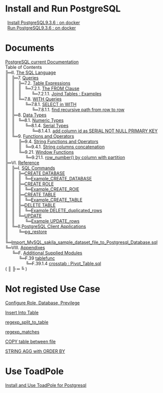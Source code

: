 # Install and Run PostgreSQL
&ensp;[Install PostgreSQL9.3.6 : on docker](01_Install_and_Run_PostgreSQL/01_Install_PostgreSQL9.3.6_on_docker.md)  
&ensp;[Run PostgreSQL9.3.6 : on docker](01_Install_and_Run_PostgreSQL/02_Run_PostgreSQL9.3.6_on_docker.md)

# Documents
[PostgreSQL current Documentation](https://www.postgresql.org/docs/current/static/index.html)  
Table of Contents  
╠═II. [The SQL Language](https://www.postgresql.org/docs/current/static/sql.html)  
║&ensp; ╠═7. [Queries](https://www.postgresql.org/docs/current/static/queries.html)  
║&ensp; ║&ensp; ╠═7.2. [Table Expressions](https://www.postgresql.org/docs/10/static/queries-table-expressions.html)  
║&ensp; ║&ensp; ║&ensp; ╚═7.2.1. [The FROM Clause](https://www.postgresql.org/docs/10/static/queries-table-expressions.html#QUERIES-FROM)    
║&ensp; ║&ensp; ║&ensp; &ensp; &ensp; ╚═7.2.1.1. [Joind Tables : Examples](02_Use_PostgreSQL/current/02_II/07/2/1/1/01_Joined_Tables_Examples.md)  
║&ensp; ║&ensp; ╚═7.8. [WITH Queries](https://www.postgresql.org/docs/current/static/queries-with.html)  
║&ensp; ║&ensp; &ensp; &ensp; ╚═7.8.1. [SELECT in WITH](https://www.postgresql.org/docs/current/static/queries-with.html#QUERIES-WITH-SELECT)    
║&ensp; ║&ensp; &ensp; &ensp; &ensp; &ensp; ╚═7.8.1.1. [find recursive path from row to row](02_Use_PostgreSQL/current/02_II/07/8/1/01_find_path_from_row_to_row.md)  
║&ensp; ╠═8. [Data Types](https://www.postgresql.org/docs/current/static/datatype.html)  
║&ensp; ║&ensp; ╚═8.1. [Numeric Types](https://www.postgresql.org/docs/current/static/datatype-numeric.html)  
║&ensp; ║&ensp; &ensp; &ensp; ╚═8.1.4. [Serial Types](https://www.postgresql.org/docs/current/static/datatype-numeric.html#DATATYPE-SERIAL)    
║&ensp; ║&ensp; &ensp; &ensp; &ensp; &ensp; ╚═8.1.4.1. [add column id as SERIAL NOT NULL PRIMARY KEY](02_Use_PostgreSQL/current/02_II/08/01/4/01_add_column_as_serial_to_prevent_duplication.md)  
║&ensp; ╚═9. [Functions and Operators](https://www.postgresql.org/docs/current/static/functions.html)  
║&ensp; &ensp; &ensp; ╠═9.4. [String Functions and Operators](https://www.postgresql.org/docs/current/static/functions-string.html)  
║&ensp; &ensp; &ensp; ║&ensp; ╚═9.4.1. [String columns concatenation](02_Use_PostgreSQL/current/02_II/09/4/09_Concatenate_Columns.md)  
║&ensp; &ensp; &ensp; ╚═9.21. [Window Functions](https://www.postgresql.org/docs/current/static/functions-window.html)  
║&ensp; &ensp; &ensp; &ensp; &ensp; ╚═9.21.1. [row_number() by column with partition](02_Use_PostgreSQL/current/02_II/09/21/06_row_number.md)  
╠═VI. [Reference](https://www.postgresql.org/docs/current/static/reference.html)  
║&ensp; ╠═I. [SQL Commands](https://www.postgresql.org/docs/current/static/sql-commands.html)  
║&ensp; ║&ensp; ╠═[CREATE DATABASE](https://www.postgresql.org/docs/current/static/sql-createdatabase.html)  
║&ensp; ║&ensp; ║&ensp; ╚═[Example_CREATE_DATABASE](02_Use_PostgreSQL/current/06_VI/01_I/CREATE_DATABASE/01_CREATE_DATABASE.md)  
║&ensp; ║&ensp; ╠═[CREATE ROLE](https://www.postgresql.org/docs/current/static/sql-createrole.html)  
║&ensp; ║&ensp; ║&ensp; ╚═[Example_CREATE_ROlE](02_Use_PostgreSQL/current/06_VI/01_I/CREATE_ROLE/01_Create_Role.md)  
║&ensp; ║&ensp; ╠═[CREATE TABLE](https://www.postgresql.org/docs/current/static/sql-createtable.html)  
║&ensp; ║&ensp; ║&ensp; ╚═[Example_CREATE_TABLE](02_Use_PostgreSQL/current/06_VI/01_I/CREATE_TABLE/02_Create_Table.md)  
║&ensp; ║&ensp; ╠═[DELETE TABLE](https://www.postgresql.org/docs/current/static/sql-delete.html)  
║&ensp; ║&ensp; ║&ensp; ╚═[Example DELETE_duplicated_rows](02_Use_PostgreSQL/current/06_VI/01_I/DELETE/01_delete_duplicated_rows.md)   
║&ensp; ║&ensp; ╚═[UPDATE](https://www.postgresql.org/docs/current/static/sql-update.html)  
║&ensp; ║&ensp; &ensp; &ensp; ╚═[Example UPDATE_rows](02_Use_PostgreSQL/current/06_VI/01_I/UPDATE/01_update_table.md)  
║&ensp; ╚═II.[PostgreSQL Client Applications](https://www.postgresql.org/docs/current/static/reference-client.html)  
║&ensp; &ensp; &ensp; ╚═[pg_restore](https://www.postgresql.org/docs/current/static/app-pgrestore.html)  
║&ensp; &ensp; &ensp; &ensp; &ensp; ╚═[Import_MySQL_sakila_sample_dataset_file_to_Postgresql_Database.sql](02_Use_PostgreSQL/current/06_VI/02_II/pg_restore/01_Import_MySQL_sakila_sample_dataset_to_PostgreSQL.md)  
╚═VIII. [Appendixes](https://www.postgresql.org/docs/current/static/appendixes.html)  
&ensp; &ensp; ╚═F. [Additional Supplied Modules](https://www.postgresql.org/docs/current/static/contrib.html)  
&ensp; &ensp; &ensp; &ensp; ╚═F.39 [tablefunc](https://www.postgresql.org/docs/current/static/tablefunc.html)  
&ensp; &ensp; &ensp; &ensp; &ensp; &ensp; ╚═F.39.1.4 [crosstab : Pivot_Table.sql](02_Use_PostgreSQL/current/08_VIII/F/39/01_Pivot_Table.md)  
( ║ ╠ ═ ╚ )

# Not registed Use Case
[Configure Role, Database, Previlege](02_Use_PostgreSQL/01_Configure_Role_Database_Preivilege.md)

[Insert Into Table](02_Use_PostgreSQL/03_Insert_Into_Table.md)

[regexp_split_to_table](02_Use_PostgreSQL/04_regexp_split_to_table.md)

[regexp_matches](02_Use_PostgreSQL/05_regexp_matches.md)

[COPY table between file](02_Use_PostgreSQL/07_copy_table_and_file.md)

[STRING AGG with ORDER BY](02_Use_PostgreSQL/08_STRING_AGG_ORDER_BY.md)

# Use ToadPole

[Install and Use ToadPole for Postgresql](03_Use_Toad_Pole/01_use_toadpole.md)
